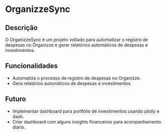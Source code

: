 # OrganizzeSync

## Descrição
O OrganizzeSync é um projeto voltado para automatizar o registro de despesas no Organizze e gerar relatórios automáticos de despesas e investimentos.

## Funcionalidades
- Automatiza o processo de registro de despesas no Organizze.
- Gera relatórios automáticos de despesas e investimentos.

## Futuro
- Implementar dashboard para portfólio de investimentos usando plotly e dash.
- Criar dashboard com alguns insights financeiros para acompanhamento diário.
